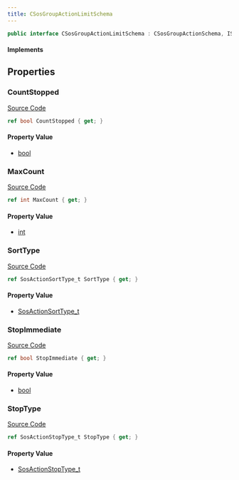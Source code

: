 ```yaml
---
title: CSosGroupActionLimitSchema
---
```


```csharp
public interface CSosGroupActionLimitSchema : CSosGroupActionSchema, ISchemaClass<CSosGroupActionSchema>, ISchemaClass<CSosGroupActionLimitSchema>, ISchemaField, ISchemaClass, INativeHandle
```

#### Implements

## Properties

### CountStopped

[Source Code](https://github.com/swiftly-solution/swiftlys2/blob/beta/managed/src/SwiftlyS2.Generated/Schemas/Interfaces/CSosGroupActionLimitSchema.cs#L24)

```csharp
ref bool CountStopped { get; }
```

#### Property Value

- [bool](https://learn.microsoft.com/dotnet/api/system.boolean)

### MaxCount

[Source Code](https://github.com/swiftly-solution/swiftlys2/blob/beta/managed/src/SwiftlyS2.Generated/Schemas/Interfaces/CSosGroupActionLimitSchema.cs#L16)

```csharp
ref int MaxCount { get; }
```

#### Property Value

- [int](https://learn.microsoft.com/dotnet/api/system.int32)

### SortType

[Source Code](https://github.com/swiftly-solution/swiftlys2/blob/beta/managed/src/SwiftlyS2.Generated/Schemas/Interfaces/CSosGroupActionLimitSchema.cs#L20)

```csharp
ref SosActionSortType_t SortType { get; }
```

#### Property Value

- [SosActionSortType_t](/docs/api/shared/schemadefinitions/sosactionsorttype_t)

### StopImmediate

[Source Code](https://github.com/swiftly-solution/swiftlys2/blob/beta/managed/src/SwiftlyS2.Generated/Schemas/Interfaces/CSosGroupActionLimitSchema.cs#L22)

```csharp
ref bool StopImmediate { get; }
```

#### Property Value

- [bool](https://learn.microsoft.com/dotnet/api/system.boolean)

### StopType

[Source Code](https://github.com/swiftly-solution/swiftlys2/blob/beta/managed/src/SwiftlyS2.Generated/Schemas/Interfaces/CSosGroupActionLimitSchema.cs#L18)

```csharp
ref SosActionStopType_t StopType { get; }
```

#### Property Value

- [SosActionStopType_t](/docs/api/shared/schemadefinitions/sosactionstoptype_t)


